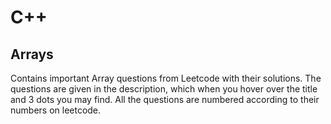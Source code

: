 # C++  
## Arrays
Contains important Array questions from Leetcode with their solutions. The questions are given in the description, which when you hover over the title and 3 dots you may find. All the questions are numbered according to their numbers on leetcode.
